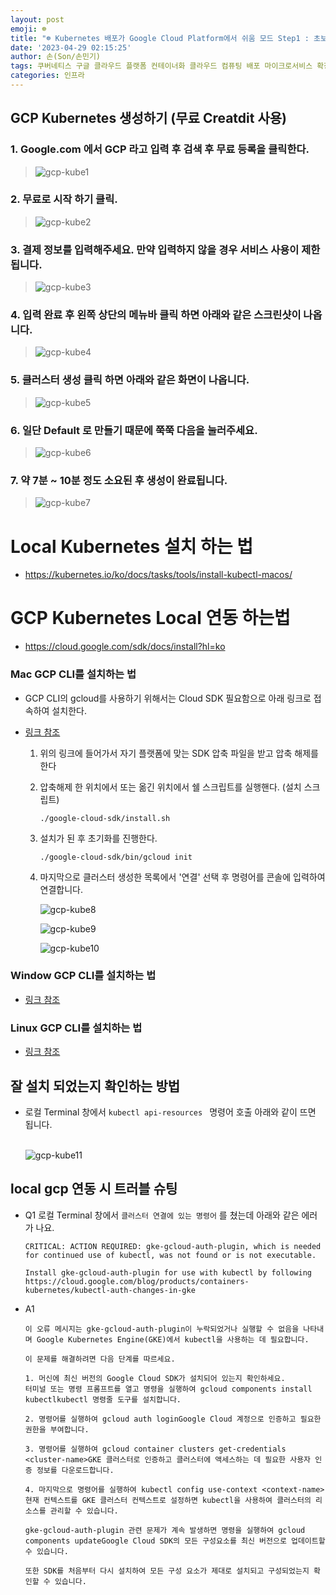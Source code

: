 ```yaml
---
layout: post
emoji: ☸️
title: "☸️ Kubernetes 배포가 Google Cloud Platform에서 쉬움 모드 Step1 : 초보자를 위한 단계별 가이드"
date: '2023-04-29 02:15:25'
author: 손(Son/손민기)
tags: 쿠버네티스 구글 클라우드 플랫폼 컨테이너화 클라우드 컴퓨팅 배포 마이크로서비스 확장성 도커 데브옵스 클라우드 네이티브 오케스트레이션 클라우드 관리 코드로서의 인프라 지속적인 통합 지속적인 배포 고가용성 로드 밸런싱 모니터링 자동화 보안 구성 관리 하이브리드 클라우드 멀티클라우드 자원 할당 서비스 디스커버리 스테이트풀 애플리케이션 쿠버네티스 클러스터 클라우드 아키텍처 클라우드 마이그레이션 클라우드 배포 Kubernetes Google Cloud Platform Containerization Cloud Computing Deployment Microservices Scalability Docker DevOps Cloud Native Orchestration Cloud Management Infrastructure as Code Continuous Integration Continuous Deployment High Availability Load Balancing Monitoring Automation Security Configuration Management Hybrid Cloud Multi-Cloud Resource Allocation Service Discovery Stateful Applications Kubernetes Cluster Cloud Architecture Cloud Migration Cloud Deployment
categories: 인프라
---
```

## GCP Kubernetes 생성하기 (무료 Creatdit 사용)

### 1. Google.com 에서 GCP 라고 입력 후 검색 후 무료 등록을 클릭한다.
    
> ![gcp-kube1](./gcp-kube1.png)

### 2. 무료로 시작 하기 클릭.

> ![gcp-kube2](./gcp-kube2.png)

### 3. 결제 정보를 입력해주세요. 만약 입력하지 않을 경우 서비스 사용이 제한됩니다.

> ![gcp-kube3](./gcp-kube3.png)

### 4. 입력 완료 후 왼쪽 상단의 메뉴바 클릭 하면 아래와 같은 스크린샷이 나옵니다.

> ![gcp-kube4](./gcp-kube4.png)

### 5. 클러스터 생성 클릭 하면 아래와 같은 화면이 나옵니다. 
    
> ![gcp-kube5](./gcp-kube5.png)

### 6. 일단 Default 로 만들기 때문에 쭉쭉 다음을 눌러주세요.

> ![gcp-kube6](./gcp-kube6.png)

### 7. 약 7분 ~ 10분 정도 소요된 후 생성이 완료됩니다.

> ![gcp-kube7](./gcp-kube7.png)

# Local Kubernetes 설치 하는 법

- https://kubernetes.io/ko/docs/tasks/tools/install-kubectl-macos/

# GCP Kubernetes Local 연동 하는법

- https://cloud.google.com/sdk/docs/install?hl=ko 

### Mac GCP CLI를 설치하는 법
- GCP CLI의 gcloud를 사용하기 위해서는 Cloud SDK 필요함으로 아래 링크로 접속하여 설치한다.

- [링크 참조](https://cloud.google.com/sdk/docs/install-sdk?hl=ko#macos)  

  1. 위의 링크에 들어가서 자기 플랫폼에 맞는 SDK 압축 파일을 받고 압축 해제를 한다

  2. 압축해제 한 위치에서 또는 옮긴 위치에서 쉘 스크립트를 실행핸다. (설치 스크립트)
        ```
        ./google-cloud-sdk/install.sh
        ```

  3. 설치가 된 후 초기화를 진행한다.
   
        ```
        ./google-cloud-sdk/bin/gcloud init
        ```

  4. 마지막으로 클러스터 생성한 목록에서 '연결' 선택 후 명령어를 콘솔에 입력하여 연결합니다. 


        ![gcp-kube8](./gcp-kube8.png)

        ![gcp-kube9](./gcp-kube9.png)

        ![gcp-kube10](./gcp-kube10.png)


### Window GCP CLI를 설치하는 법

- [링크 참조](https://cloud.google.com/sdk/docs/install-sdk?hl=ko#windows)

### Linux GCP CLI를 설치하는 법

- [링크 참조](https://cloud.google.com/sdk/docs/install-sdk?hl=ko#linux)


## 잘 설치 되었는지 확인하는 방법

- 로컬 Terminal 창에서 ``` kubectl api-resources  ``` 명령어 호출 아래와 같이 뜨면 됩니다. 
  
  <br/>![gcp-kube11](./gcp-kube11.png)

## local gcp 연동 시 트러블 슈팅 

  - Q1 로컬 Terminal 창에서 `클러스터 연결에 있는 명령어` 를 쳤는데 아래와 같은 에러가 나요.
  
      ```
      CRITICAL: ACTION REQUIRED: gke-gcloud-auth-plugin, which is needed for continued use of kubectl, was not found or is not executable. 
      
      Install gke-gcloud-auth-plugin for use with kubectl by following https://cloud.google.com/blog/products/containers-kubernetes/kubectl-auth-changes-in-gke
      ```

  - A1 
      
      ```
      이 오류 메시지는 gke-gcloud-auth-plugin이 누락되었거나 실행할 수 없음을 나타내며 Google Kubernetes Engine(GKE)에서 kubectl을 사용하는 데 필요합니다.

      이 문제를 해결하려면 다음 단계를 따르세요.

      1. 머신에 최신 버전의 Google Cloud SDK가 설치되어 있는지 확인하세요.
      터미널 또는 명령 프롬프트를 열고 명령을 실행하여 gcloud components install kubectlkubectl 명령줄 도구를 설치합니다.

      2. 명령어를 실행하여 gcloud auth loginGoogle Cloud 계정으로 인증하고 필요한 권한을 부여합니다.

      3. 명령어를 실행하여 gcloud container clusters get-credentials <cluster-name>GKE 클러스터로 인증하고 클러스터에 액세스하는 데 필요한 사용자 인증 정보를 다운로드합니다.

      4. 마지막으로 명령어를 실행하여 kubectl config use-context <context-name>현재 컨텍스트를 GKE 클러스터 컨텍스트로 설정하면 kubectl을 사용하여 클러스터의 리소스를 관리할 수 있습니다.

      gke-gcloud-auth-plugin 관련 문제가 계속 발생하면 명령을 실행하여 gcloud components updateGoogle Cloud SDK의 모든 구성요소를 최신 버전으로 업데이트할 수 있습니다. 
      
      또한 SDK를 처음부터 다시 설치하여 모든 구성 요소가 제대로 설치되고 구성되었는지 확인할 수 있습니다.
      ```

```toc

```